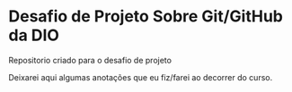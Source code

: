 # Desafio de Projeto Sobre Git/GitHub da DIO
Repositorio criado para o desafio de projeto

Deixarei aqui algumas anotações que eu fiz/farei ao decorrer do curso.
